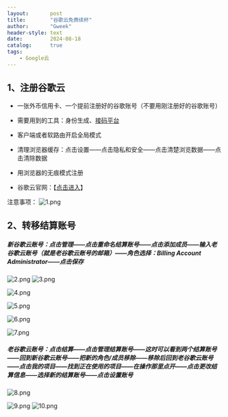 ```yaml
---
layout:       post
title:        "谷歌云免费续杯"
author:       "Gweek"
header-style: text
date:         2024-08-18
catalog:      true
tags:
    - Google云 
---
```




## 1、注册谷歌云

- 一张外币信用卡、一个提前注册好的谷歌账号（不要用刚注册好的谷歌账号）

- 需要用到的工具：身份生成、[接码平台](https://sms-activate.org/cn/getNumber)

- 客户端或者软路由开启全局模式

- 清理浏览器缓存：点击设置——点击隐私和安全——点击清楚浏览数据——点击清除数据

- 用浏览器的无痕模式注册

- 谷歌云官网：【[点击进入](https://cloud.google.com/?hl=zh-cn)】

注意事项：
![1.png](https://img.myla.eu.org/file/13da9f99eb15aecd16d65.png)

## 2、转移结算账号

##### 新谷歌云账号：点击管理——点击重命名结算账号——点击添加成员——输入老谷歌云账号（就是老谷歌云账号的邮箱）——角色选择：Billing Account Administrator——点击保存

![2.png](https://img.myla.eu.org/file/729488319307c157cd79c.png)
![3.png](https://img.myla.eu.org/file/e6a458fb0352c3fe8731b.png)

![4.png](https://img.myla.eu.org/file/d074a4b92affffc3083b0.png)

![5.png](https://img.myla.eu.org/file/c433537f55a6e0a5a250e.png)

![6.png](https://img.myla.eu.org/file/23d0360799f86eced71af.png)

![7.png](https://img.myla.eu.org/file/873729c3e6a66cc6ed3c5.png)

##### 老谷歌云账号：点击结算——点击管理结算账号——这时可以看到两个结算账号——回到新谷歌云账号——把新的角色/成员移除——移除后回到老谷歌云账号——点击我的项目——找到正在使用的项目——在操作那里点开——点击更改结算信息——选择新的结算账号——点击设置账号

![8.png](https://img.myla.eu.org/file/5f7aaf89b7e274d7e0ae7.png)

![9.png](https://img.myla.eu.org/file/cf003c5b13ff32857f890.png)
![10.png](https://img.myla.eu.org/file/9fb75608fac82f7ea3cff.png)
